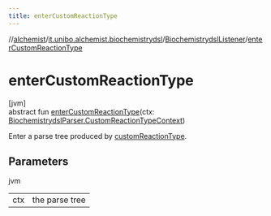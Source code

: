 ```yaml
---
title: enterCustomReactionType
---
```

//[alchemist](../../../index.html)/[it.unibo.alchemist.biochemistrydsl](../index.html)/[BiochemistrydslListener](index.html)/[enterCustomReactionType](enter-custom-reaction-type.html)



# enterCustomReactionType



[jvm]\
abstract fun [enterCustomReactionType](enter-custom-reaction-type.html)(ctx: [BiochemistrydslParser.CustomReactionTypeContext](../-biochemistrydsl-parser/-custom-reaction-type-context/index.html))



Enter a parse tree produced by [customReactionType](../-biochemistrydsl-parser/custom-reaction-type.html).



## Parameters


jvm

| | |
|---|---|
| ctx | the parse tree |




